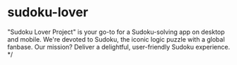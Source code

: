 # sudoku-lover
"Sudoku Lover Project" is your go-to for a Sudoku-solving app on desktop and mobile. We're devoted to Sudoku, the iconic logic puzzle with a global fanbase. Our mission? Deliver a delightful, user-friendly Sudoku experience.
*/ 
